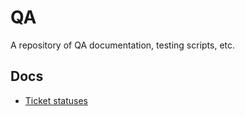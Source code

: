 # QA

A repository of QA documentation, testing scripts, etc. 

## Docs

- [Ticket statuses](docs/ticket-statuses.md)